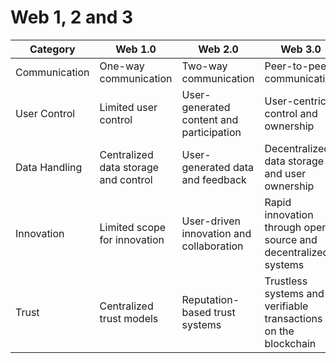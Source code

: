 # Web 1, 2 and 3
| Category        | Web 1.0                                      | Web 2.0                                     | Web 3.0                                                         |
|-----------------|----------------------------------------------|---------------------------------------------|-----------------------------------------------------------------|
| Communication   | One-way communication                        | Two-way communication                       | Peer-to-peer communication                                      |
| User Control    | Limited user control                          | User-generated content and participation    | User-centric control and ownership                               |
| Data Handling   | Centralized data storage and control          | User-generated data and feedback            | Decentralized data storage and user ownership                     |
| Innovation      | Limited scope for innovation                  | User-driven innovation and collaboration    | Rapid innovation through open-source and decentralized systems    |
| Trust           | Centralized trust models                      | Reputation-based trust systems              | Trustless systems and verifiable transactions on the blockchain |

